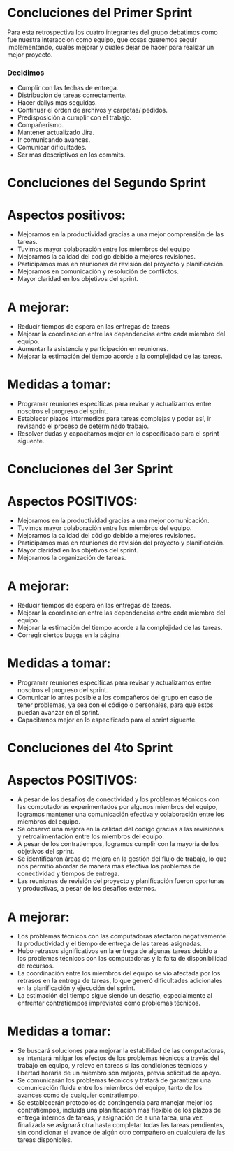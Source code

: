 # Concluciones del Primer Sprint

Para esta retrospectiva los cuatro integrantes del grupo debatimos como fue nuestra interaccion como equipo,
que cosas queremos seguir implementando, cuales mejorar y cuales dejar de hacer para realizar un mejor proyecto.

### **Decidimos**

* Cumplir con las fechas de entrega.
* Distribución de tareas correctamente.
* Hacer dailys mas seguidas.
* Continuar el orden de archivos y carpetas/ pedidos.
* Predisposición a cumplir con el trabajo.
* Compañerismo.
* Mantener actualizado Jira.
* Ir comunicando avances.
* Comunicar dificultades.
* Ser mas descriptivos en los commits.


# Concluciones del Segundo Sprint

# **Aspectos positivos:**

* Mejoramos en la productividad gracias a una mejor comprensión de las tareas.
* Tuvimos mayor colaboración entre los miembros del equipo
* Mejoramos la calidad del codigo debido a mejores revisiones.
* Participamos mas en reuniones de revisión del proyecto y planificación.
* Mejoramos en comunicación y resolución de conflictos.
* Mayor claridad en los objetivos del sprint.


# **A mejorar:**

* Reducir tiempos de espera en las entregas de tareas
* Mejorar la coordinacion entre las dependencias entre cada miembro del equipo.
* Aumentar la asistencia y participación en reuniones.
* Mejorar la estimación del tiempo acorde a la complejidad de las tareas.


# **Medidas a tomar:**

* Programar reuniones específicas para revisar y actualizarnos entre nosotros el progreso del sprint.
* Establecer plazos intermedios para tareas  complejas y poder así, ir revisando el proceso de determinado trabajo.
* Resolver dudas y capacitarnos mejor en lo especificado para el sprint siguente.



# Concluciones del 3er Sprint

# Aspectos POSITIVOS:

+ Mejoramos en la productividad gracias a una mejor comunicación.
+ Tuvimos mayor colaboración entre los miembros del equipo.
+ Mejoramos la calidad del código debido a mejores revisiones.
+ Participamos mas en reuniones de revisión del proyecto y planificación.
+ Mayor claridad en los objetivos del sprint.
+ Mejoramos la organización de tareas.


# A mejorar:

- Reducir tiempos de espera en las entregas de tareas.
- Mejorar la coordinacion entre las dependencias entre cada miembro del equipo.
- Mejorar la estimación del tiempo acorde a la complejidad de las tareas.
- Corregír ciertos buggs en la página


# Medidas a tomar:

* Programar reuniones específicas para revisar y actualizarnos entre nosotros el progreso del sprint.
* Comunicar lo antes posible a los compañeros del grupo en caso de tener problemas, ya sea con el código o personales, para que estos puedan avanzar en el sprint. 
* Capacitarnos mejor en lo especificado para el sprint siguente.


# Concluciones del 4to Sprint

# Aspectos POSITIVOS:

+ A pesar de los desafíos de conectividad y los problemas técnicos con las computadoras experimentados por algunos miembros del equipo, logramos mantener una comunicación efectiva y colaboración entre los miembros del equipo.
+ Se observó una mejora en la calidad del código gracias a las revisiones y retroalimentación entre los miembros del equipo.
+ A pesar de los contratiempos, logramos cumplir con la mayoría de los objetivos del sprint.
+ Se identificaron áreas de mejora en la gestión del flujo de trabajo, lo que nos permitió abordar de manera más efectiva los problemas de conectividad y tiempos de entrega.
+ Las reuniones de revisión del proyecto y planificación fueron oportunas y productivas, a pesar de los desafíos externos.


# A mejorar:
- Los problemas técnicos con las computadoras afectaron negativamente la productividad y el tiempo de entrega de las tareas asignadas.
- Hubo retrasos significativos en la entrega de algunas tareas debido a los problemas técnicos con las computadoras y la falta de disponibilidad de recursos.
- La coordinación entre los miembros del equipo se vio afectada por los retrasos en la entrega de tareas, lo que generó dificultades adicionales en la planificación y ejecución del sprint.
- La estimación del tiempo sigue siendo un desafío, especialmente al enfrentar contratiempos imprevistos como problemas técnicos.


# Medidas a tomar:

* Se buscará soluciones para mejorar la estabilidad de las computadoras, se intentará mitigar los efectos de los problemas técnicos a través del trabajo en equipo, y relevo en tareas si las condiciones técnicas y libertad horaria de un miembro son mejores, previa solicitud de apoyo.
* Se comunicarán los problemas técnicos y tratará de garantizar una comunicación fluida entre los miembros del equipo, tanto de los avances como de cualquier contratiempo.
* Se establecerán protocolos de contingencia para manejar mejor los contratiempos, incluida una planificación más flexible de los plazos de entrega internos de tareas, y asignación de a una tarea, una vez finalizada se asignará otra hasta completar todas las tareas pendientes, sin condicionar el avance de algún otro compañero en cualquiera de las tareas disponibles.
